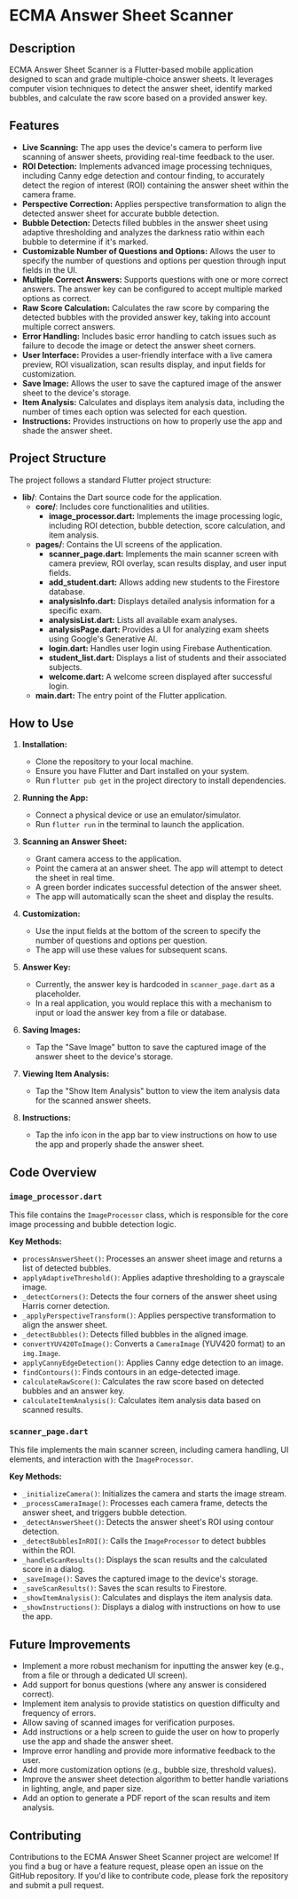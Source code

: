# ECMA Answer Sheet Scanner

## Description

ECMA Answer Sheet Scanner is a Flutter-based mobile application designed to scan and grade multiple-choice answer sheets. It leverages computer vision techniques to detect the answer sheet, identify marked bubbles, and calculate the raw score based on a provided answer key.

## Features

-   **Live Scanning:** The app uses the device's camera to perform live scanning of answer sheets, providing real-time feedback to the user.
-   **ROI Detection:** Implements advanced image processing techniques, including Canny edge detection and contour finding, to accurately detect the region of interest (ROI) containing the answer sheet within the camera frame.
-   **Perspective Correction:** Applies perspective transformation to align the detected answer sheet for accurate bubble detection.
-   **Bubble Detection:** Detects filled bubbles in the answer sheet using adaptive thresholding and analyzes the darkness ratio within each bubble to determine if it's marked.
-   **Customizable Number of Questions and Options:** Allows the user to specify the number of questions and options per question through input fields in the UI.
-   **Multiple Correct Answers:** Supports questions with one or more correct answers. The answer key can be configured to accept multiple marked options as correct.
-   **Raw Score Calculation:** Calculates the raw score by comparing the detected bubbles with the provided answer key, taking into account multiple correct answers.
-   **Error Handling:** Includes basic error handling to catch issues such as failure to decode the image or detect the answer sheet corners.
-   **User Interface:** Provides a user-friendly interface with a live camera preview, ROI visualization, scan results display, and input fields for customization.
-   **Save Image:** Allows the user to save the captured image of the answer sheet to the device's storage.
-   **Item Analysis:** Calculates and displays item analysis data, including the number of times each option was selected for each question.
-   **Instructions:** Provides instructions on how to properly use the app and shade the answer sheet.

## Project Structure

The project follows a standard Flutter project structure:

-   **lib/**: Contains the Dart source code for the application.
    -   **core/**: Includes core functionalities and utilities.
        -   **image_processor.dart:** Implements the image processing logic, including ROI detection, bubble detection, score calculation, and item analysis.
    -   **pages/**: Contains the UI screens of the application.
        -   **scanner_page.dart:** Implements the main scanner screen with camera preview, ROI overlay, scan results display, and user input fields.
        -   **add_student.dart:** Allows adding new students to the Firestore database.
        -   **analysisInfo.dart:** Displays detailed analysis information for a specific exam.
        -   **analysisList.dart:** Lists all available exam analyses.
        -   **analysisPage.dart:** Provides a UI for analyzing exam sheets using Google's Generative AI.
        -   **login.dart:** Handles user login using Firebase Authentication.
        -   **student_list.dart:** Displays a list of students and their associated subjects.
        -   **welcome.dart:** A welcome screen displayed after successful login.
    -   **main.dart:** The entry point of the Flutter application.

## How to Use

1. **Installation:**
    -   Clone the repository to your local machine.
    -   Ensure you have Flutter and Dart installed on your system.
    -   Run `flutter pub get` in the project directory to install dependencies.

2. **Running the App:**
    -   Connect a physical device or use an emulator/simulator.
    -   Run `flutter run` in the terminal to launch the application.

3. **Scanning an Answer Sheet:**
    -   Grant camera access to the application.
    -   Point the camera at an answer sheet. The app will attempt to detect the sheet in real time.
    -   A green border indicates successful detection of the answer sheet.
    -   The app will automatically scan the sheet and display the results.

4. **Customization:**
    -   Use the input fields at the bottom of the screen to specify the number of questions and options per question.
    -   The app will use these values for subsequent scans.

5. **Answer Key:**
    -   Currently, the answer key is hardcoded in `scanner_page.dart` as a placeholder.
    -   In a real application, you would replace this with a mechanism to input or load the answer key from a file or database.

6. **Saving Images:**
    -   Tap the "Save Image" button to save the captured image of the answer sheet to the device's storage.

7. **Viewing Item Analysis:**
    -   Tap the "Show Item Analysis" button to view the item analysis data for the scanned answer sheets.

8. **Instructions:**
    -   Tap the info icon in the app bar to view instructions on how to use the app and properly shade the answer sheet.

## Code Overview

### `image_processor.dart`

This file contains the `ImageProcessor` class, which is responsible for the core image processing and bubble detection logic.

**Key Methods:**

-   `processAnswerSheet()`: Processes an answer sheet image and returns a list of detected bubbles.
-   `applyAdaptiveThreshold()`: Applies adaptive thresholding to a grayscale image.
-   `_detectCorners()`: Detects the four corners of the answer sheet using Harris corner detection.
-   `_applyPerspectiveTransform()`: Applies perspective transformation to align the answer sheet.
-   `_detectBubbles()`: Detects filled bubbles in the aligned image.
-   `convertYUV420ToImage()`: Converts a `CameraImage` (YUV420 format) to an `img.Image`.
-   `applyCannyEdgeDetection()`: Applies Canny edge detection to an image.
-   `findContours()`: Finds contours in an edge-detected image.
-   `calculateRawScore()`: Calculates the raw score based on detected bubbles and an answer key.
-   `calculateItemAnalysis()`: Calculates item analysis data based on scanned results.

### `scanner_page.dart`

This file implements the main scanner screen, including camera handling, UI elements, and interaction with the `ImageProcessor`.

**Key Methods:**

-   `_initializeCamera()`: Initializes the camera and starts the image stream.
-   `_processCameraImage()`: Processes each camera frame, detects the answer sheet, and triggers bubble detection.
-   `_detectAnswerSheet()`: Detects the answer sheet's ROI using contour detection.
-   `_detectBubblesInROI()`: Calls the `ImageProcessor` to detect bubbles within the ROI.
-   `_handleScanResults()`: Displays the scan results and the calculated score in a dialog.
-   `_saveImage()`: Saves the captured image to the device's storage.
-   `_saveScanResults()`: Saves the scan results to Firestore.
-   `_showItemAnalysis()`: Calculates and displays the item analysis data.
-   `_showInstructions()`: Displays a dialog with instructions on how to use the app.

## Future Improvements

-   Implement a more robust mechanism for inputting the answer key (e.g., from a file or through a dedicated UI screen).
-   Add support for bonus questions (where any answer is considered correct).
-   Implement item analysis to provide statistics on question difficulty and frequency of errors.
-   Allow saving of scanned images for verification purposes.
-   Add instructions or a help screen to guide the user on how to properly use the app and shade the answer sheet.
-   Improve error handling and provide more informative feedback to the user.
-   Add more customization options (e.g., bubble size, threshold values).
-   Improve the answer sheet detection algorithm to better handle variations in lighting, angle, and paper size.
-   Add an option to generate a PDF report of the scan results and item analysis.

## Contributing

Contributions to the ECMA Answer Sheet Scanner project are welcome! If you find a bug or have a feature request, please open an issue on the GitHub repository. If you'd like to contribute code, please fork the repository and submit a pull request.
